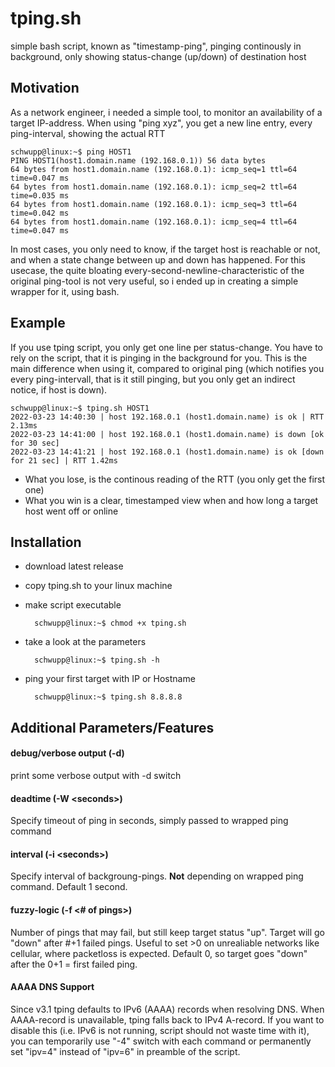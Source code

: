 # tping.sh
simple bash script, known as "timestamp-ping", pinging continously in background, only showing status-change (up/down) of destination host

## Motivation
As a network engineer, i needed a simple tool, to monitor an availability of a target IP-address. When using "ping xyz", you get a new line entry, every ping-interval, showing the actual RTT

    schwupp@linux:~$ ping HOST1
    PING HOST1(host1.domain.name (192.168.0.1)) 56 data bytes
    64 bytes from host1.domain.name (192.168.0.1): icmp_seq=1 ttl=64 time=0.047 ms
    64 bytes from host1.domain.name (192.168.0.1): icmp_seq=2 ttl=64 time=0.035 ms
    64 bytes from host1.domain.name (192.168.0.1): icmp_seq=3 ttl=64 time=0.042 ms
    64 bytes from host1.domain.name (192.168.0.1): icmp_seq=4 ttl=64 time=0.047 ms

In most cases, you only need to know, if the target host is reachable or not, and when a state change between up and down has happened. For this usecase, the quite bloating every-second-newline-characteristic of the original ping-tool is not very useful, so i ended up in creating a simple wrapper for it, using bash.

## Example
If you use tping script, you only get one line per status-change. You have to rely on the script, that it is pinging in the background for you. This is the main difference when using it, compared to original ping (which notifies you every ping-intervall, that is it still pinging, but you only get an indirect notice, if host is down). 

    schwupp@linux:~$ tping.sh HOST1
    2022-03-23 14:40:30 | host 192.168.0.1 (host1.domain.name) is ok | RTT 2.13ms
    2022-03-23 14:41:00 | host 192.168.0.1 (host1.domain.name) is down [ok for 30 sec]
    2022-03-23 14:41:21 | host 192.168.0.1 (host1.domain.name) is ok [down for 21 sec] | RTT 1.42ms

- What you lose, is the continous reading of the RTT (you only get the first one)
- What you win is a clear, timestamped view when and how long a target host went off or online

## Installation
- download latest release
- copy tping.sh to your linux machine
- make script executable

        schwupp@linux:~$ chmod +x tping.sh

- take a look at the parameters

        schwupp@linux:~$ tping.sh -h

- ping your first target with IP or Hostname

        schwupp@linux:~$ tping.sh 8.8.8.8
        
## Additional Parameters/Features
#### debug/verbose output (-d)
print some verbose output with -d switch
#### deadtime (-W \<seconds\>)
Specify timeout of ping in seconds, simply passed to wrapped ping command
#### interval (-i \<seconds\>)
Specify interval of backgroung-pings. **Not** depending on wrapped ping command. Default 1 second.
#### fuzzy-logic (-f \<# of pings\>)
Number of pings that may fail, but still keep target status "up". Target will go "down" after #+1 failed pings. Useful to set >0 on unrealiable networks like cellular, where packetloss is expected. Default 0, so target goes "down" after the 0+1 = first failed ping.
#### AAAA DNS Support
Since v3.1 tping defaults to IPv6 (AAAA) records when resolving DNS. When AAAA-record is unavailable, tping falls back to IPv4 A-record. If you want to disable this (i.e. IPv6 is not running, script should not waste time with it), you can temporarily use "-4" switch with each command or permanently set "ipv=4" instead of "ipv=6" in preamble of the script.
